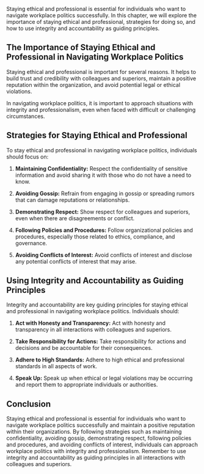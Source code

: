 
Staying ethical and professional is essential for individuals who want to navigate workplace politics successfully. In this chapter, we will explore the importance of staying ethical and professional, strategies for doing so, and how to use integrity and accountability as guiding principles.

The Importance of Staying Ethical and Professional in Navigating Workplace Politics
-----------------------------------------------------------------------------------

Staying ethical and professional is important for several reasons. It helps to build trust and credibility with colleagues and superiors, maintain a positive reputation within the organization, and avoid potential legal or ethical violations.

In navigating workplace politics, it is important to approach situations with integrity and professionalism, even when faced with difficult or challenging circumstances.

Strategies for Staying Ethical and Professional
-----------------------------------------------

To stay ethical and professional in navigating workplace politics, individuals should focus on:

1. **Maintaining Confidentiality:** Respect the confidentiality of sensitive information and avoid sharing it with those who do not have a need to know.

2. **Avoiding Gossip:** Refrain from engaging in gossip or spreading rumors that can damage reputations or relationships.

3. **Demonstrating Respect:** Show respect for colleagues and superiors, even when there are disagreements or conflict.

4. **Following Policies and Procedures:** Follow organizational policies and procedures, especially those related to ethics, compliance, and governance.

5. **Avoiding Conflicts of Interest:** Avoid conflicts of interest and disclose any potential conflicts of interest that may arise.

Using Integrity and Accountability as Guiding Principles
--------------------------------------------------------

Integrity and accountability are key guiding principles for staying ethical and professional in navigating workplace politics. Individuals should:

1. **Act with Honesty and Transparency:** Act with honesty and transparency in all interactions with colleagues and superiors.

2. **Take Responsibility for Actions:** Take responsibility for actions and decisions and be accountable for their consequences.

3. **Adhere to High Standards:** Adhere to high ethical and professional standards in all aspects of work.

4. **Speak Up:** Speak up when ethical or legal violations may be occurring and report them to appropriate individuals or authorities.

Conclusion
----------

Staying ethical and professional is essential for individuals who want to navigate workplace politics successfully and maintain a positive reputation within their organizations. By following strategies such as maintaining confidentiality, avoiding gossip, demonstrating respect, following policies and procedures, and avoiding conflicts of interest, individuals can approach workplace politics with integrity and professionalism. Remember to use integrity and accountability as guiding principles in all interactions with colleagues and superiors.
